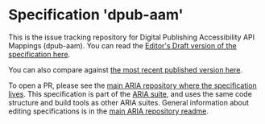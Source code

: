 # Specification 'dpub-aam'

This is the issue tracking repository for Digital Publishing Accessibility API Mappings (dpub-aam). You can read the [Editor's Draft version of the specification here](https://w3c.github.io/dpub-aam/).

You can also compare against [the most recent published version here](https://www.w3.org/TR/dpub-aam-1.0/).

To open a PR, please see the [main ARIA repository where the specification lives](https://github.com/w3c/aria/tree/main/dpub-aam). This specification is part of the [ARIA suite](https://www.w3.org/WAI/ARIA/deliverables), and uses the same code structure and build tools as other ARIA suites. General information about editing specifications is in the [main ARIA repository readme](https://github.com/w3c/aria/).
